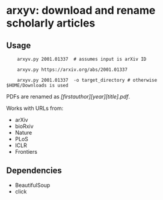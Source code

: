 # arxyv: download and rename scholarly articles

## Usage

        arxyv.py 2001.01337  # assumes input is arXiv ID

        arxyv.py https://arxiv.org/abs/2001.01337

        arxyv.py 2001.01337  -o target_directory # otherwise $HOME/Downloads is used

PDFs are renamed as *[firstauthor]_[year]_[title].pdf*.

Works with URLs from:

* arXiv
* bioRxiv
* Nature
* PLoS
* ICLR
* Frontiers

## Dependencies

* BeautifulSoup
* click
